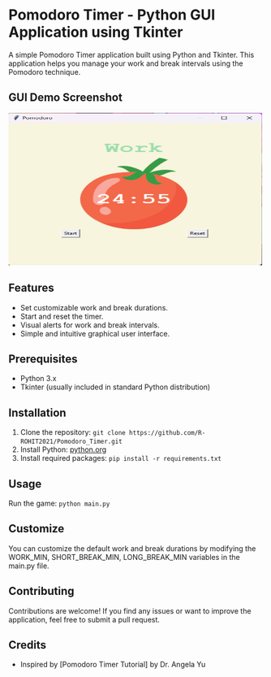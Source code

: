 # Pomodoro Timer - Python GUI Application using Tkinter

A simple Pomodoro Timer application built using Python and Tkinter. This application helps you manage your work and break intervals using the Pomodoro technique.

## GUI Demo Screenshot
<img src="https://github.com/R-ROHIT2021/Pomodoro_Timer/blob/main/Screenshot.png" alt="Alt Text" width="500" height="300">

## Features

- Set customizable work and break durations.
- Start and reset the timer.
- Visual alerts for work and break intervals.
- Simple and intuitive graphical user interface.

## Prerequisites

- Python 3.x
- Tkinter (usually included in standard Python distribution)

## Installation
1. Clone the repository: `git clone https://github.com/R-ROHIT2021/Pomodoro_Timer.git`
3. Install Python: [python.org](https://www.python.org/downloads/)
4. Install required packages: `pip install -r requirements.txt`

## Usage
Run the game: `python main.py`

## Customize
You can customize the default work and break durations by modifying the WORK_MIN, SHORT_BREAK_MIN, LONG_BREAK_MIN variables in the main.py file.

## Contributing
Contributions are welcome! If you find any issues or want to improve the application, feel free to submit a pull request.

## Credits
- Inspired by [Pomodoro Timer Tutorial] by Dr. Angela Yu

